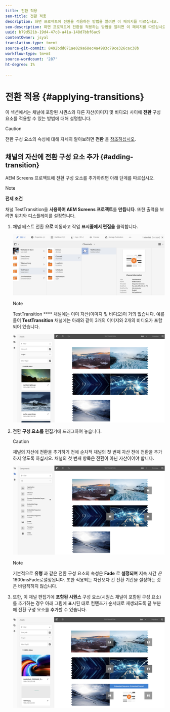 ```yaml
---
title: 전환 적용
seo-title: 전환 적용
description: 화면 프로젝트에 전환을 적용하는 방법을 알려면 이 페이지를 따르십시오.
seo-description: 화면 프로젝트에 전환을 적용하는 방법을 알려면 이 페이지를 따르십시오.
uuid: b79d521b-19d4-47c8-a41a-148d7bbf6ac9
contentOwner: jsyal
translation-type: tm+mt
source-git-commit: 8492bdd071ae029a68ec4a4983c79ce326cac38b
workflow-type: tm+mt
source-wordcount: '287'
ht-degree: 1%

---
```



# 전환 적용 {#applying-transitions}

이 섹션에서는 채널에 포함된 시퀀스와 다른 자산(이미지 및 비디오) 사이에 **전환** 구성 요소를 적용할 수 있는 방법에 대해 설명합니다.


>[!CAUTION]
>
>전환 구성 요소의 속성에 대해 자세히 알아보려면 **전환** 을 [참조하십시오](adding-components-to-a-channel.md#transition).

## 채널의 자산에 전환 구성 요소 추가 {#adding-transition}

AEM Screens 프로젝트에 전환 구성 요소를 추가하려면 아래 단계를 따르십시오.

>[!NOTE]
>
>**전제 조건**
>
> 채널 TestTransition을 **사용하여 AEM Screens 프로젝트**&#x200B;를 **만듭니다**. 또한 출력을 보려면 위치와 디스플레이를 설정합니다.

1. 채널 테스트 전환 **으로** 이동하고 작업 **표시줄에서 편집을** 클릭합니다.

   ![image1](assets/transitions1.png)

   >[!NOTE]
   >
   >TestTransition **** 채널에는 이미 자산(이미지 및 비디오)이 거의 없습니다. 예를 들어 **TestTransition** 채널에는 아래와 같이 3개의 이미지와 2개의 비디오가 포함되어 있습니다.

   ![image2](assets/transitions2.png)


1. 전환 **구성 요소를** 편집기에 드래그하여 놓습니다.
   >[!CAUTION]
   >
   >채널의 자산에 전환을 추가하기 전에 순차적 채널의 첫 번째 자산 전에 전환을 추가하지 않도록 하십시오. 채널의 첫 번째 항목은 전환이 아닌 자산이어야 합니다.

   ![image3](assets/transitions3.png)

   >[!NOTE]
   >
   >기본적으로 **유형** 과 같은 전환 구성 요소의 속성은 **Fade** 로 **설정되며** 지속 시간 *은* 1600msFade로설정됩니다.  또한 적용되는 자산보다 긴 전환 기간을 설정하는 것은 바람직하지 않습니다.

1. 또한, 이 채널 편집기에 **포함된 시퀀스** 구성 요소(시퀀스 채널이 포함된 구성 요소)를 추가하는 경우 아래 그림에 표시된 대로 컨텐츠가 순서대로 재생되도록 끝 부분에 전환 구성 요소를 추가할 수 있습니다.

   ![image3](assets/transitions5.png)

